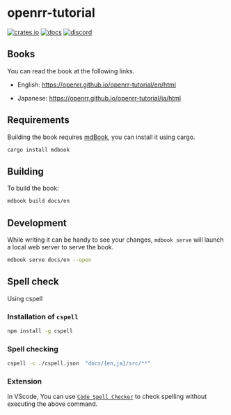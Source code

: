 # openrr-tutorial

[![crates.io](https://img.shields.io/crates/v/openrr.svg?logo=rust)](https://crates.io/crates/openrr) [![docs](https://docs.rs/openrr/badge.svg)](https://docs.rs/openrr) [![discord](https://dcbadge.vercel.app/api/server/8DAFFKc88B?style=flat)](https://discord.gg/8DAFFKc88B)

## Books

You can read the book at the following links.

- English: https://openrr.github.io/openrr-tutorial/en/html

- Japanese: https://openrr.github.io/openrr-tutorial/ja/html

## Requirements

Building the book requires [mdBook](https://github.com/rust-lang/mdBook), you can install it using cargo.

```bash
cargo install mdbook
```

## Building

To build the book:

```bash
mdbook build docs/en
```

## Development

While writing it can be handy to see your changes, `mdbook serve` will launch a local web
server to serve the book.

```bash
mdbook serve docs/en --open
```

## Spell check

Using cspell

### Installation of `cspell`

```bash
npm install -g cspell
```

### Spell checking

```bash
cspell -c ./cspell.json  "docs/{en,ja}/src/**"
```

### Extension

In VScode, You can use [`Code Spell Checker`](https://marketplace.visualstudio.com/items?itemName=streetsidesoftware.code-spell-checker) to check spelling without executing the above command.
